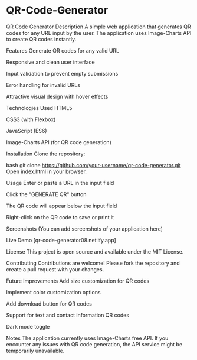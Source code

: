 # QR-Code-Generator
QR Code Generator
Description
A simple web application that generates QR codes for any URL input by the user. The application uses Image-Charts API to create QR codes instantly.

Features
Generate QR codes for any valid URL

Responsive and clean user interface

Input validation to prevent empty submissions

Error handling for invalid URLs

Attractive visual design with hover effects

Technologies Used
HTML5

CSS3 (with Flexbox)

JavaScript (ES6)

Image-Charts API (for QR code generation)

Installation
Clone the repository:

bash
git clone https://github.com/your-username/qr-code-generator.git
Open index.html in your browser.

Usage
Enter or paste a URL in the input field

Click the "GENERATE QR" button

The QR code will appear below the input field

Right-click on the QR code to save or print it

Screenshots
(You can add screenshots of your application here)

Live Demo
[qr-code-generator08.netlify.app]

License
This project is open source and available under the MIT License.

Contributing
Contributions are welcome! Please fork the repository and create a pull request with your changes.

Future Improvements
Add size customization for QR codes

Implement color customization options

Add download button for QR codes

Support for text and contact information QR codes

Dark mode toggle

Notes
The application currently uses Image-Charts free API. If you encounter any issues with QR code generation, the API service might be temporarily unavailable.
